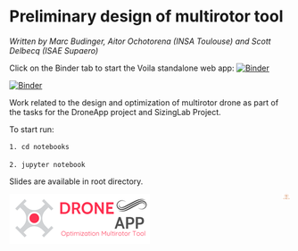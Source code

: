 # Preliminary design of multirotor tool
*Written by Marc Budinger, Aitor Ochotorena (INSA Toulouse) and Scott Delbecq (ISAE Supaero)*

Click on the Binder tab to start the Voila standalone web app:
[![Binder](https://mybinder.org/badge_logo.svg)](https://mybinder.org/v2/gh/aitorochotorena/multirotor-all/master)

[![Binder](https://mybinder.org/badge_logo.svg)](https://mybinder.org/v2/gh/aitorochotorena/multirotor-all/master?filepath=notebooks%2F00_Introduction.ipynb?urlpath=voila)

Work related to the design and optimization of multirotor drone as part of the tasks for the DroneApp project and SizingLab Project.

To start run:
    
    1. cd notebooks
    
    2. jupyter notebook

Slides are available in root directory.

![DroneApp](DroneApp_logo.png)
<img src="logo_sizinglab.png" style="float:right; max-width: 15px; display: inline" alt="SizingLab" /></a>
